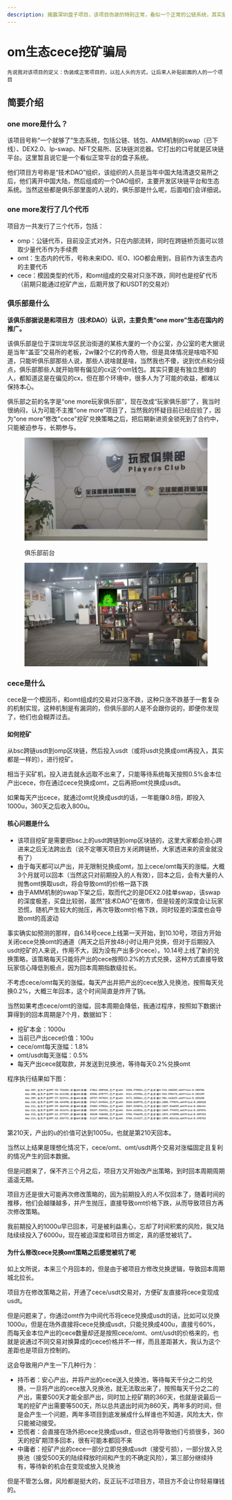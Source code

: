 ```yaml
---
description: 揭露深圳盘子项目，该项目伪装的特别正常，看似一个正常的公链系统，其实是打折正规项目的旗号发行盘子项目
---
```


# om生态cece挖矿骗局

`先说我对该项目的定义：伪装成正常项目的，以拉人头的方式，让后来人补贴前面的人的一个项目`

## 简要介绍

### one more是什么？

该项目号称“一个就够了”生态系统，包括公链、钱包、AMM机制的swap（已下线）、DEX2.0、lp-swap、NFT交易所、区块链浏览器。它打出的口号就是区块链平台。这里暂且说它是一个看似正常平台的盘子系统。

他们项目方号称是“技术DAO”组织，该组织的人员是当年中国大陆清退交易所之后，他们离开中国大陆，然后组成的一个DAO组织，主要开发区块链平台和生态系统。当然这些都是俱乐部里面的人说的，俱乐部是什么呢，后面咱们会详细说。

### one more发行了几个代币

项目方一共发行了三个代币，包括：

* omp：公链代币，目前没正式对外，只在内部流转，同时在跨链桥页面可以领取少量代币作为手续费
* omt：生态内的代币，号称未来IDO、IEO、IGO都会用到，目前作为该生态内的主要代币
* cece：模因类型的代币，和omt组成的交易对只涨不跌，同时也是挖矿代币（前期只能通过挖矿产出，后期开放了和USDT的交易对）

### 俱乐部是什么

**该俱乐部据说是和项目方（技术DAO）认识，主要负责“one more”生态在国内的推广。**

该俱乐部是位于深圳龙华区民治街道的某栋大厦的一个办公室，办公室的老大据说是当年“盖亚”交易所的老板，2w赚2个亿的传奇人物，但是具体情况是啥咱不知道，只能听俱乐部那些人说，那些人说啥就是啥，当然我也不傻，说到优点和分歧点，俱乐部那些人就开始带有偏见的cx这个om钱包。其实只要是有独立思维的人，都知道这是在偏见的cx，但在那个环境中，很多人为了可能的收益，都难以保持本心。

俱乐部之前的名字是“one more玩家俱乐部”，现在改成“玩家俱乐部”了，我当时很纳闷，认为可能不主推“one more”项目了，当然我的怀疑目前已经应验了，因为“one more”修改"cece"挖矿兑换策略之后，把后期新进资金锁死到了合约中，只能被迫参与，长期参与。

<figure><img src="../.gitbook/assets/image (1) (1) (1) (1).png" alt=""><figcaption><p>俱乐部前台</p></figcaption></figure>

<figure><img src="../.gitbook/assets/image (2) (1).png" alt=""><figcaption></figcaption></figure>

### cece是什么

cece是一个模因币，和omt组成的交易对只涨不跌，这种只涨不跌基于一套复杂的机制实现，这种机制是有漏洞的，但俱乐部的人是不会跟你说的，即便你发现了，他们也会糊弄过去。

#### 如何挖矿

从bsc跨链usdt到omp区块链，然后投入usdt（或将usdt兑换成omt再投入，其实都是一样的），进行挖矿。

相当于买矿机，投入进去就永远取不出来了，只能等待系统每天按照0.5%金本位产出cece，你在通过cece兑换成omt，之后再把omt兑换成usdt。

如果每天产出cece，就通过omt兑换成usdt的话，一年能赚0.8倍，即投入1000u，360天之后收入800u。

#### 核心问题是什么

* 该项目挖矿是需要把bsc上的usdt跨链到omp区块链的，这里大家都会担心跨进来之后无法跨出去（说不定哪天项目方关闭跨链桥，大家透进来的资金就没有了）
* 由于每天都可以产出，并无限制兑换成omt，加上cece/omt每天的涨幅，大概3个月就可以回本（当然这只对前期投入的人有效），回本之后，会有大量的人抛售omt换取usdt，将会导致omt的价格一路下跌
* 由于AMM机制的swap下架之后，取而代之的是DEX2.0挂单swap，该swap的深度极差，买盘比较弱，虽然"技术DAO"在做市，但是较差的深度会让玩家恐慌，随机产生较大的抛压，再次导致omt价格下跌，同时较差的深度也会导致omt的高波动

事实确实如预测的那样，自6.14号cece上线第一天开始，到10.10号，项目方开始关闭cece兑换omt的通道（两天之后开放48小时让用户兑换，但对于后期投入usdt挖矿的人来说，作用不大，因为没有产出多少cece）。10.14号上线了新的兑换策略，该策略每天只能将产出的cece按照0.2%的方式兑换，这种方式直接导致玩家信心降低到极点，因为回本周期指数级拉长。

不考虑cece/omt每天的涨幅，每天产出并把产出的cece放入兑换池，按照每天兑换0.2%，大概三年回本，这个时间简直是炸开了锅。

当然如果考虑cece/omt的涨幅，回本周期会降低，我通过程序，按照如下数据计算得到的回本周期是7个月，数据如下：

* 挖矿本金：1000u
* 当前已产出cece价值：100u
* cece/omt每天涨幅：1.8%
* omt/usdt每天涨幅：0.5%
* 每天产出cece就取款，并发送到兑换池，等待每天0.2%兑换omt

程序执行结果如下图：

<figure><img src="../.gitbook/assets/image (3).png" alt=""><figcaption></figcaption></figure>

第210天，产出的u的价值可达到1005u，也就是第210天回本。

当然以上结果是理想化情况下，cece/omt、omt/usdt两个交易对涨幅固定且复利的情况产生的回本数据。

但是问题来了，保不齐三个月之后，项目方又开始改产出策略，到时回本周期周期遥遥无期。

项目方还是很大可能再次修改策略的，因为前期投入的人不仅回本了，随着时间的推移，他们会越赚越多，并产生抛压，直接导致omt价格下跌，从而导致项目方再次修改策略。

我前期投入的1000u早已回本，可是被利益熏心，忘却了时间积累的风险，我又陆陆续续投入了6000u，现在被迫深度和项目方绑定，真的感觉被坑了。

#### 为什么修改cece兑换omt策略之后感觉被坑了呢

如上文所说，本来三个月回本的，但是由于被项目方修改兑换逻辑，导致回本周期城北拉长。

项目方在修改策略之前，开通了cece/usdt交易对，方便矿友直接将cece变现成usdt。

但是问题来了，你通过omt作为中间代币将cece兑换成usdt的话，比如可以兑换1000u，但是在场外直接将cece兑换成usdt，只能兑换成400u，直接亏60%，而每天金本位产出的cece数量却还是按照cece/omt、omt/usdt的价格来的，也就是说通过不同交易对换算成的cece价格并不一样，而且差距甚大，我认为这个差距也是项目方控制的。

这会导致用户产生一下几种行为：

* 持币者：安心产出，并将产出的cece送入兑换池，等待每天千分之二的兑换，一旦将产出的cece放入兑换池，就无法取出来了，按照每天千分之二的产出，需要500天才能全部产出，同时加上挖矿期的360天，也就是说最后一笔的挖矿产出需要等500天，所以总共退出时间为860天，两年多的时间，但是会产生一个问题，两年多项目到底发展成什么样谁也不知道，风险太大，你只能被动接受。
* 恐慌者：会直接在场外把cece兑换成usdt，但这也将导致他们亏损很多，360天的挖矿期顶多回本，很有可能本都回不来
* 中庸者：挖矿产出的cece一部分立即兑换成usdt（接受亏损），一部分放入兑换池（接受500天的陆续释放时间和产生的不确定风险），第三部分继续持有，等待新的机会在变现或放入兑换池

但是不管怎么做，风险都是挺大的，反正玩不过项目方，项目方不会让你轻易赚钱的。
